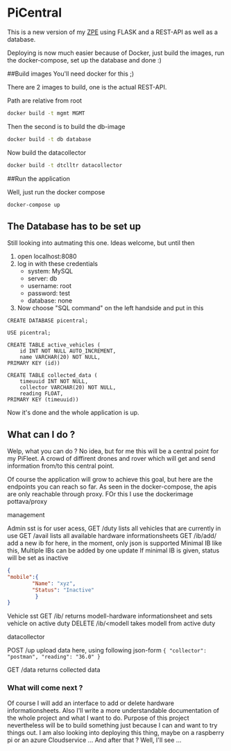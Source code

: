 # PiCentral

This is a new version of my [ZPE](https://github.com/TinkerPal99/ZentraleProzessEinheit) using FLASK and a REST-API as 
well as a database.

Deploying is now much easier because of Docker, just build the images, run the docker-compose, set up the database and 
done :)

##Build images
You'll need docker for this ;) 


There are 2 images to build, one is the actual REST-API.

Path are relative from root

```bash
docker build -t mgmt MGMT
```

Then the second is to build the db-image

``` bash
docker build -t db database
```

Now build the datacollector
``` bash
docker build -t dtclltr datacollector
```
##Run the application

Well, just run the docker compose

```bash
docker-compose up
```

## The Database has to be set up
Still looking into autmating this one. Ideas welcome, but until then

1. open localhost:8080
2. log in with these credentials
    - system: MySQL
    - server: db
    - username: root
    - password: test
    - database: none
3. Now choose "SQL command" on the left handside and put in this
``` MySQL
CREATE DATABASE picentral;

USE picentral;

CREATE TABLE active_vehicles (
    id INT NOT NULL AUTO_INCREMENT,
    name VARCHAR(20) NOT NULL,
PRIMARY KEY (id))

CREATE TABLE collected_data (
    timeuuid INT NOT NULL,
    collector VARCHAR(20) NOT NULL,
    reading FLOAT,
PRIMARY KEY (timeuuid))

```

Now it's done and the whole application is up.

## What can I do ?
Welp, what you can do ? No idea, but for me this will be a central point for my PiFleet.
A crowd of diffirent drones and rover which will get and send information from/to this central point.

Of course the application will grow to achieve this goal, but here are the endpoints you can reach so far.
As seen in the docker-compose, the apis are only reachable through proxy. FOr this I use the dockerimage pottava/proxy

management

   Admin sst is for user acess, 
       GET /duty lists all vehicles that are currently in use
       GET /avail lists all available hardware informationsheets 
       GET /ib/add/<modell> add a new ib for <modell> here, in the moment, only json is supported
        Minimal IB like this, Multiple IBs can be added by one update
        If minimal IB is given, status will be set as inactive
```json
{
"mobile":{
        "Name": "xyz",
        "Status": "Inactive"
         }
}
```

   Vehicle sst
       GET /ib/<modell> returns modell-hardware informationsheet and sets vehicle on active duty
       DELETE /ib/<modell takes modell from active duty

datacollector
   
   POST /up upload data here, using following json-form
      ```
      {
      "collector": "postman",
      "reading": "36.0"
      }
      ```

   GET /data returns collected data


### What will come next ?
Of course I will add an interface to add or delete hardware informationsheets.
Also I'll write a more understandable documentation of the whole project and what I want to do.
Purpose of this project nevertheless will be to build something just because I can and want to try things out.
I am also looking into deploying this thing, maybe on a raspberry pi or an azure Cloudservice ...
And after that ? Well, I'll see ...